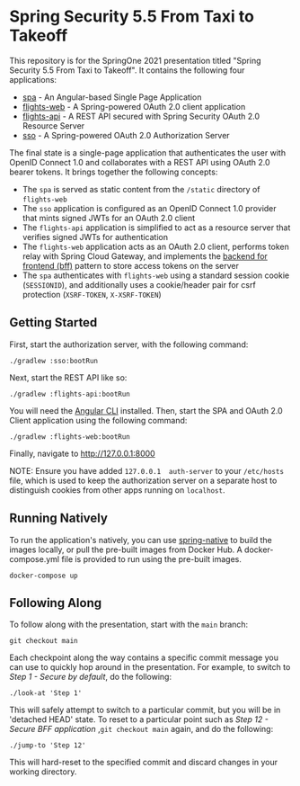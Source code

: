 Spring Security 5.5 From Taxi to Takeoff
==

This repository is for the SpringOne 2021 presentation titled "Spring Security 5.5 From Taxi to Takeoff".
It contains the following four applications:

* [spa](/spa) - An Angular-based Single Page Application
* [flights-web](/flights-web) - A Spring-powered OAuth 2.0 client application
* [flights-api](/flights-api) - A REST API secured with Spring Security OAuth 2.0 Resource Server
* [sso](/sso) - A Spring-powered OAuth 2.0 Authorization Server

The final state is a single-page application that authenticates the user with OpenID Connect 1.0 and collaborates with a REST API using OAuth 2.0 bearer tokens. It brings together the following concepts:

* The `spa` is served as static content from the `/static` directory of `flights-web`
* The `sso` application is configured as an OpenID Connect 1.0 provider that mints signed JWTs for an OAuth 2.0 client
* The `flights-api` application is simplified to act as a resource server that verifies signed JWTs for authentication
* The `flights-web` application acts as an OAuth 2.0 client, performs token relay with Spring Cloud Gateway, and implements the [backend for frontend (bff)](https://www.ietf.org/id/draft-bertocci-oauth2-tmi-bff-01.html) pattern to store access tokens on the server
* The `spa` authenticates with `flights-web` using a standard session cookie (`SESSIONID`), and additionally uses a cookie/header pair for csrf protection (`XSRF-TOKEN`, `X-XSRF-TOKEN`)

Getting Started
--

First, start the authorization server, with the following command:

```shell
./gradlew :sso:bootRun
```

Next, start the REST API like so:

```shell
./gradlew :flights-api:bootRun
```

You will need the [Angular CLI](https://angular.io/cli) installed.
Then, start the SPA and OAuth 2.0 Client application using the following command:

```shell
./gradlew :flights-web:bootRun
```

Finally, navigate to http://127.0.0.1:8000

NOTE: Ensure you have added `127.0.0.1	auth-server` to your `/etc/hosts` file, which is used to keep the authorization server on a separate host to distinguish cookies from other apps running on `localhost`.

Running Natively
--

To run the application's natively, you can use [spring-native](https://docs.spring.io/spring-native/docs/current/reference/htmlsingle/#getting-started-native-image) to build the images locally, or pull the pre-built images from Docker Hub. A docker-compose.yml file is provided to run using the pre-built images.

```shell
docker-compose up
```

Following Along
--

To follow along with the presentation, start with the `main` branch:

```shell
git checkout main
```

Each checkpoint along the way contains a specific commit message you can use to quickly hop around in the presentation. For example, to switch to *Step 1 - Secure by default*, do the following:

```shell
./look-at 'Step 1'
```

This will safely attempt to switch to a particular commit, but you will be in 'detached HEAD' state. To reset to a particular point such as *Step 12 - Secure BFF application* ,`git checkout main` again, and do the following:

```shell
./jump-to 'Step 12'
```

This will hard-reset to the specified commit and discard changes in your working directory.

